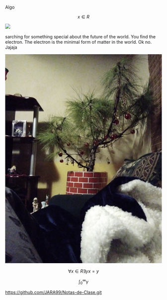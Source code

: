 Algo

$$x\in R$$

![](/storage/emulated/0/Download/kirill-pershin-MPNhqIsm6IY-unsplash.jpg)



sarching for something special about the future of the world. You find the electron. The electron is the minimal form of matter in the world. Ok no. Jajaja 

![](attachments/2019-12-25_08_29_03_5240_PM.jpg)

$$
\forall x \in     R     \exists y              x=y
$$

$$\int_0^\infty \gamma$$

https://github.com/JARA99/Notas-de-Clase.git